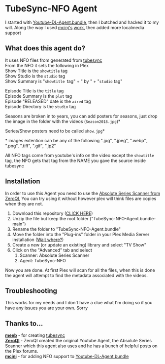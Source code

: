 # TubeSync-NFO Agent

I started with [Youtube-DL-Agent.bundle](https://github.com/JordyAlkema/Youtube-DL-Agent.bundle), then I butched and hacked it to my will.  Along the way I used [mcinj's](https://github.com/mcinj) [work](https://github.com/mcinj/Youtube-DL-Agent.bundle/tree/tubesync_xml?rgh-link-date=2022-02-01T01%3A24%3A38Z), then added more localmedia support

## What does this agent do?

It uses NFO files from generated from [tubesync](https://github.com/meeb/tubesync)  
From the NFO it sets the following in Plex  
Show Title is the `showtitle` tag  
Show Studio is the `studio` tag  
Show Summary is "`showtitle `tag" + " by " + "`studio` tag"  

Episode Title is the `title` tag  
Episode Summary is the `plot` tag  
Episode "RELEASED" date is the `aired` tag  
Episode Directory is the `studio` tag  

Seasons are broken in to years, you can add posters for seasons, just drop the image in the folder with the videos (`Season2018.jpg`)*  

Series/Show posters need to be called `show.jpg`*  

\* images extention can be any of the following ".jpg", ".jpeg", ".webp", ".png", ".tiff", ".gif", ".jp2"  

All NFO tags come from youtube's info on the video except the `showtitle` tag, the NFO gets that tag from the NAME you gave the source inside tubesync

## Installation

In order to use this Agent you need to use the [Absolute Series Scanner from ZeroQI](https://github.com/ZeroQI/Absolute-Series-Scanner), You can try using it without however plex will think files are copies when they are not.

1. Download this repository ([CLICK HERE](https://github.com/go2tom42/TubeSync-NFO-Agent.bundle/archive/master.zip))
2. Unzip the file but keep the root folder ("TubeSync-NFO-Agent.bundle-main")
3. Rename the folder to "TubeSync-NFO-Agent.bundle"
4. Move the folder into the "Plug-ins" folder in your Plex Media Server installation ([Wait where?](https://support.plex.tv/articles/201106098-how-do-i-find-the-plug-ins-folder/))
5. Create a new (or update an existing) library and select "TV Show"
6. Click on the "Advanced" tab and select
   1. Scanner: Absolute Series Scanner
   2. Agent: TubeSync-NFO

Now you are done. At first Plex will scan for all the files, when this is done the agent will attempt to find the metadata associated with the videos.

## Troubleshooting

This works for my needs and I don't have a clue what I'm doing so if you have any issues you are your own.  Sorry

## Thanks to...

**[meeb](https://github.com/meeb)** - for creating [tubesync](https://github.com/meeb/tubesync)  
**[ZeroQI](https://github.com/ZeroQI)** - ZeroQI created the original Youtube Agent, the Absolute Series Scanner which this agent also uses and he has a bunch of helpful posts on the Plex forums.  
**[mcinj](https://github.com/mcinj)** - for adding NFO support to [Youtube-DL-Agent.bundle](https://github.com/JordyAlkema/Youtube-DL-Agent.bundle)
